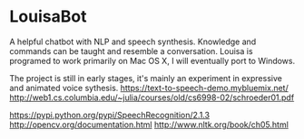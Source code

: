 # LouisaBot
A helpful chatbot with NLP and speech synthesis. Knowledge and commands can be taught and resemble a conversation.
Louisa is programed to work primarily on Mac OS X, I will eventually port to Windows.

The project is still in early stages, it's mainly an experiment in expressive and animated voice sythesis.
https://text-to-speech-demo.mybluemix.net/
http://web1.cs.columbia.edu/~julia/courses/old/cs6998-02/schroeder01.pdf


https://pypi.python.org/pypi/SpeechRecognition/2.1.3
http://opencv.org/documentation.html
http://www.nltk.org/book/ch05.html

